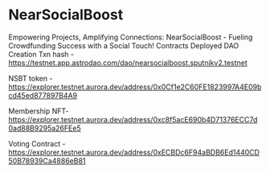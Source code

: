 # NearSocialBoost

Empowering Projects, Amplifying Connections: NearSocialBoost - Fueling Crowdfunding Success with a Social Touch!
Contracts Deployed
DAO Creation Txn hash - https://testnet.app.astrodao.com/dao/nearsocialboost.sputnikv2.testnet 

NSBT token - https://explorer.testnet.aurora.dev/address/0x0Cf1e2C60FE1823997A4E09bcd45ed877897B4A9

Membership NFT- https://explorer.testnet.aurora.dev/address/0xc8f5acE690b4D71376ECC7d0ad88B9295a26FEe5

Voting Contract - https://explorer.testnet.aurora.dev/address/0xECBDc6F94aBDB6Ed1440CD50B78939Ca4886eB81
